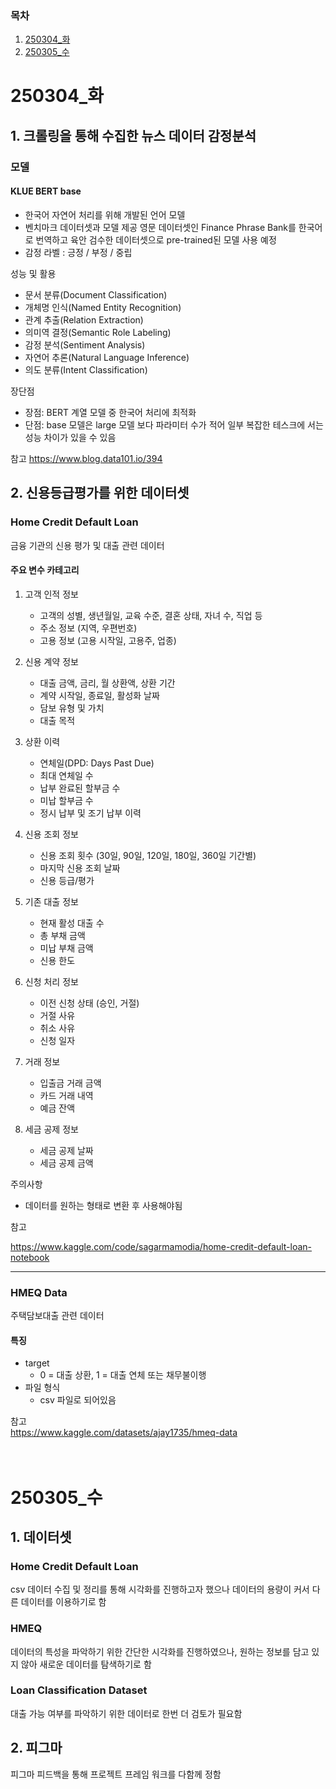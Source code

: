 ### 목차
1. [250304_화](#250304_화)
2. [250305_수](#250305_수)

# 250304_화

## 1. 크롤링을 통해 수집한 뉴스 데이터 감정분석
### 모델  
#### KLUE BERT base
  
- 한국어 자연어 처리를 위해 개발된 언어 모델  
- 벤치마크 데이터셋과 모델 제공
영문 데이터셋인 Finance Phrase Bank를 한국어로 번역하고 육안 검수한 데이터셋으로 pre-trained된 모델 사용 예정
- 감정 라벨 : 긍정 / 부정 / 중립  

성능 및 활용
- 문서 분류(Document Classification)
- 개체명 인식(Named Entity Recognition)
- 관계 추출(Relation Extraction)
- 의미역 결정(Semantic Role Labeling)
- 감정 분석(Sentiment Analysis)
- 자연어 추론(Natural Language Inference)
- 의도 분류(Intent Classification)  

장단점
- 장점: BERT 계열 모델 중 한국어 처리에 최적화
- 단점: base 모델은 large 모델 보다 파라미터 수가 적어 일부 복잡한 테스크에 서는 성능 차이가 있을 수 있음 


참고
https://www.blog.data101.io/394

## 2. 신용등급평가를 위한 데이터셋
### Home Credit Default Loan

금융 기관의 신용 평가 및 대출 관련 데이터

#### 주요 변수 카테고리

1. 고객 인적 정보

    - 고객의 성별, 생년월일, 교육 수준, 결혼 상태, 자녀 수, 직업 등
    - 주소 정보 (지역, 우편번호)
    - 고용 정보 (고용 시작일, 고용주, 업종)

2. 신용 계약 정보

    - 대출 금액, 금리, 월 상환액, 상환 기간
    - 계약 시작일, 종료일, 활성화 날짜
    - 담보 유형 및 가치
    - 대출 목적

3. 상환 이력
    - 연체일(DPD: Days Past Due)
    - 최대 연체일 수
    - 납부 완료된 할부금 수
    - 미납 할부금 수
    - 정시 납부 및 조기 납부 이력

4. 신용 조회 정보
    - 신용 조회 횟수 (30일, 90일, 120일, 180일, 360일 기간별)
    - 마지막 신용 조회 날짜
    - 신용 등급/평가

5. 기존 대출 정보
    - 현재 활성 대출 수
    - 총 부채 금액
    - 미납 부채 금액
    - 신용 한도

6. 신청 처리 정보
    - 이전 신청 상태 (승인, 거절)
    - 거절 사유
    - 취소 사유
    - 신청 일자

7. 거래 정보
    - 입출금 거래 금액
    - 카드 거래 내역
    - 예금 잔액

8. 세금 공제 정보
    - 세금 공제 날짜
    - 세금 공제 금액  

주의사항
- 데이터를 원하는 형태로 변환 후 사용해야됨  

참고

https://www.kaggle.com/code/sagarmamodia/home-credit-default-loan-notebook

---
### HMEQ Data

주택담보대출 관련 데이터

#### 특징
- target  
    - 0 = 대출 상환, 1 = 대출 연체 또는 채무불이행
- 파일 형식
    - csv 파일로 되어있음

참고  
https://www.kaggle.com/datasets/ajay1735/hmeq-data  
</br>
</br>

# 250305_수
## 1. 데이터셋
### Home Credit Default Loan
csv 데이터 수집 및 정리를 통해 시각화를 진행하고자 했으나 데이터의 용량이 커서 다른 데이터를 이용하기로 함
### HMEQ 
데이터의 특성을 파악하기 위한 간단한 시각화를 진행하였으나, 원하는 정보를 담고 있지 않아 새로운 데이터를 탐색하기로 함
### Loan Classification Dataset  
대출 가능 여부를 파악하기 위한 데이터로 한번 더 검토가 필요함  

## 2. 피그마
피그마 피드백을 통해 프로젝트 프레임 워크를 다함께 정함
